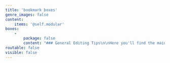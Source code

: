 ```yaml
---
title: 'bookmark boxes'
genre_images: false
content:
    items: '@self.modular'
boxes:
    -
        package: false
        content: "### General Editing Tips\n\nHere you'll find the main bookmark to help you think about different storytelling elements while you're reading. \n\n[Download](/editing-bookmarks/general-bookmark/EditingBookmark_General.pdf?target=_blank){.button}\n\n"
routable: false
visible: false
---
```


